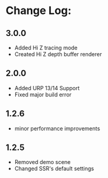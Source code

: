 # Change Log:

## 3.0.0
 - Added Hi Z tracing mode
 - Created Hi Z depth buffer renderer

## 2.0.0
 - Added URP 13/14 Support
 - Fixed major build error

## 1.2.6
 - minor performance improvements
 
## 1.2.5
 - Removed demo scene
 - Changed SSR's default settings